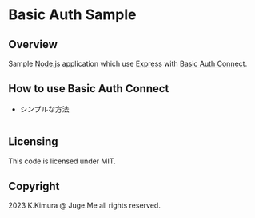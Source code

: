 # Basic Auth Sample

## Overview

Sample [Node.js](https://nodejs.org/) application which use [Express](https://www.npmjs.com/package/express) with [Basic Auth Connect](https://www.npmjs.com/package/basic-auth-connect).


## How to use Basic Auth Connect

- シンプルな方法

```
```


## Licensing

This code is licensed under MIT.


## Copyright

2023 K.Kimura @ Juge.Me all rights reserved.

